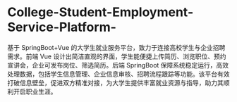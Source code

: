 # College-Student-Employment-Service-Platform-
基于 SpringBoot+Vue 的大学生就业服务平台，致力于连接高校学生与企业招聘需求。前端 Vue 设计出简洁直观的界面，学生能便捷上传简历、浏览职位、预约宣讲会，企业可发布岗位、筛选简历。后端 SpringBoot 保障系统稳定运行，高效处理数据，包括学生信息管理、企业信息审核、招聘流程跟踪等功能。该平台有效打破信息壁垒，促进双方精准对接，为大学生提供丰富就业资源与指导，助力其顺利开启职业生涯。 
